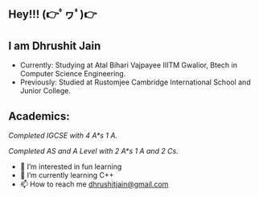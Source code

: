 <h2>Hey!!! (👉ﾟヮﾟ)👉</h2>
<h2>I am Dhrushit Jain</h2>


- Currently: Studying at Atal Bihari Vajpayee IIITM Gwalior, Btech in Computer Science Engineering.
- Previously: Studied at Rustomjee Cambridge International School and Junior College.

<h2>Academics:</h2>
<i>Completed IGCSE with 4 A*s 1 A.</i>

<i>Completed AS and A Level with 2 A*s 1 A and 2 Cs.</i>


- 👀 I’m interested in fun learning
- 🌱 I’m currently learning C++
- 📫 How to reach me dhrushitjain@gmail.com

<!---
ZodiacT3rr0r/ZodiacT3rr0r is a ✨ special ✨ repository because its `README.md` (this file) appears on your GitHub profile.
You can click the Preview link to take a look at your changes.
--->
